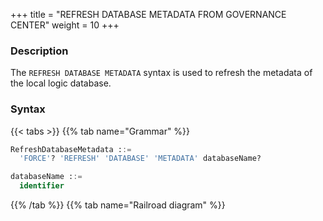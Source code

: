 +++
title = "REFRESH DATABASE METADATA FROM GOVERNANCE CENTER"
weight = 10
+++

### Description

The `REFRESH DATABASE METADATA` syntax is used to refresh the metadata of the local logic database.

### Syntax

{{< tabs >}}
{{% tab name="Grammar" %}}
```sql
RefreshDatabaseMetadata ::=
  'FORCE'? 'REFRESH' 'DATABASE' 'METADATA' databaseName?

databaseName ::=
  identifier
```
{{% /tab %}}
{{% tab name="Railroad diagram" %}}
<iframe frameborder="0" name="diagram" id="diagram" width="100%" height="100%"></iframe>
{{% /tab %}}
{{< /tabs >}}

### Supplement

- When `databaseName` is not specified, the default is to refresh all database metadata.

- When using `FORCE` to refresh metadata, the latest metadata will be obtained locally and written to the governance center. If without `FORCE`, it will be pulled from the governance center.

### Example

- Refresh metadata for specified database

```sql
REFRESH DATABASE METADATA sharding_db;
```

- Refresh all database metadata

```sql
REFRESH DATABASE METADATA;
```

- Force refresh all database metadata

```sql
FORCE REFRESH DATABASE METADATA;
```

### Reserved word

`FORCE`, `REFRESH`, `DATABASE`, `METADATA`

### Related links

- [Reserved word](/en/user-manual/shardingsphere-proxy/distsql/syntax/reserved-word/)
